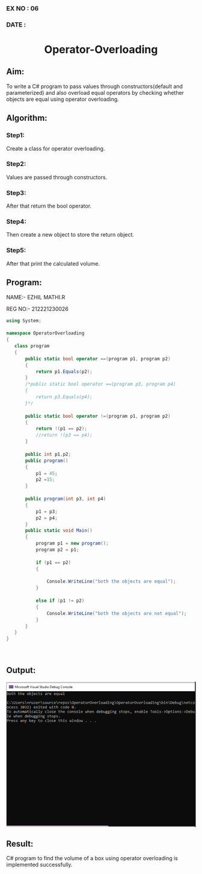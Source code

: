 ### EX NO : 06
### DATE  : 
# <p align="center">Operator-Overloading</p>


## Aim:
To write a C# program to pass values through constructors(default and parameterized) and also overload equal operators by checking whether objects are equal using operator overloading. 
 
## Algorithm:
### Step1:
Create a class for operator overloading.
### Step2:
Values are passed through constructors.
### Step3:
After that return the bool operator.
### Step4:
Then create a new object to store the return object.
### Step5:
After that print the calculated volume.
 
 
 ## Program:
 NAME:- EZHIL MATHI.R

 
 REG NO:- 212221230026

 ```c#
 using System;

namespace OperatorOverloading
{
    class program
    {
        public static bool operator ==(program p1, program p2)
        {
            return p1.Equals(p2);
        }
        /*public static bool operator ==(program p3, program p4)
        {
            return p3.Equals(p4);
        }*/

        public static bool operator !=(program p1, program p2)
        {
            return !(p1 == p2);
            //return !(p3 == p4);
        }

        public int p1,p2;
        public program()
        {
            p1 = 45;
            p2 =15;
        }

        public program(int p3, int p4)
        {
            p1 = p3;
            p2 = p4;
        }
        public static void Main()
        {
            program p1 = new program();
            program p2 = p1;

            if (p1 == p2)
            {
               
                Console.WriteLine("both the objects are equal");
            }

            else if (p1 != p2)
            {
                Console.WriteLine("both the objects are not equal");
            }
        }
    }
}




 ```

 
 ## Output:
![image](1.png)

 
 ## Result:
C# program to find the volume of a box using operator overloading is implemented successfully.
